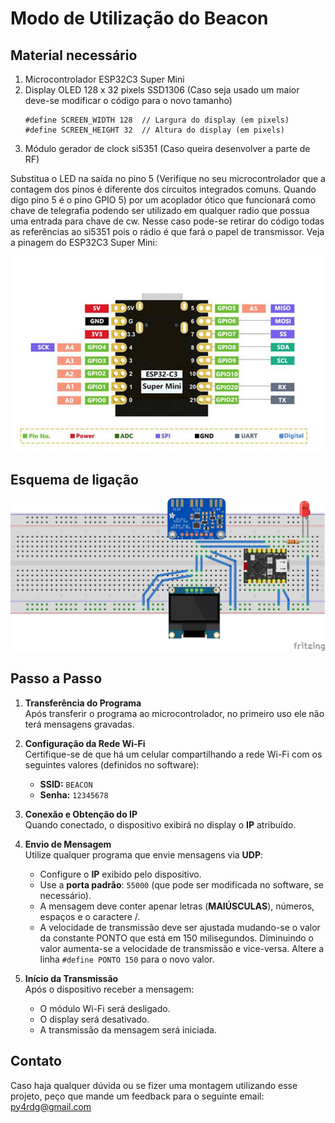 # Modo de Utilização do Beacon

## Material necessário

1. Microcontrolador ESP32C3 Super Mini
2. Display OLED 128 x 32 pixels SSD1306 (Caso seja usado um maior deve-se modificar o código para o novo tamanho)
   ```
   #define SCREEN_WIDTH 128  // Largura do display (em pixels)
   #define SCREEN_HEIGHT 32  // Altura do display (em pixels)
   ```
3. Módulo gerador de clock si5351 (Caso queira desenvolver a parte de RF)
   
Substitua o LED na saída no pino 5 (Verifique no seu microcontrolador que a contagem dos pinos é diferente dos circuitos integrados comuns. Quando digo pino 5 é o pino GPIO 5) por um acoplador ótico que funcionará como chave de telegrafia podendo ser utilizado em qualquer radio que possua uma entrada para chave de cw. Nesse caso pode-se retirar do código todas as referências ao si5351 pois o rádio é que fará o papel de transmissor. Veja a pinagem do ESP32C3 Super Mini:

![Pinagem Componente](esp32_c3_supermini_pinout.jpg)
## Esquema de ligação
![Esquema de ligação em protoboard](BEACON-ESP32SuprMini_bb.jpg)

## Passo a Passo

1. **Transferência do Programa**  
   Após transferir o programa ao microcontrolador, no primeiro uso ele não terá mensagens gravadas.

2. **Configuração da Rede Wi-Fi**  
   Certifique-se de que há um celular compartilhando a rede Wi-Fi com os seguintes valores (definidos no software):  
   - **SSID:** `BEACON`  
   - **Senha:** `12345678`

3. **Conexão e Obtenção do IP**  
   Quando conectado, o dispositivo exibirá no display o **IP** atribuído. 

4. **Envio de Mensagem**  
   Utilize qualquer programa que envie mensagens via **UDP**:  
   - Configure o **IP** exibido pelo dispositivo.  
   - Use a **porta padrão**: `55000` (que pode ser modificada no software, se necessário).
   - A mensagem deve conter apenar letras (**MAIÚSCULAS**), números, espaços e o caractere /.
   - A velocidade de transmissão deve ser ajustada mudando-se o valor da constante PONTO que está em 150 milisegundos. Diminuindo o valor aumenta-se a velocidade de transmissão e vice-versa. Altere a linha ``` #define PONTO 150 ``` para o novo valor.

5. **Início da Transmissão**  
   Após o dispositivo receber a mensagem:  
   - O módulo Wi-Fi será desligado.  
   - O display será desativado.  
   - A transmissão da mensagem será iniciada.

## Contato

Caso haja qualquer dúvida ou se fizer uma montagem utilizando esse projeto, peço que mande um feedback para o seguinte email: py4rdg@gmail.com 
